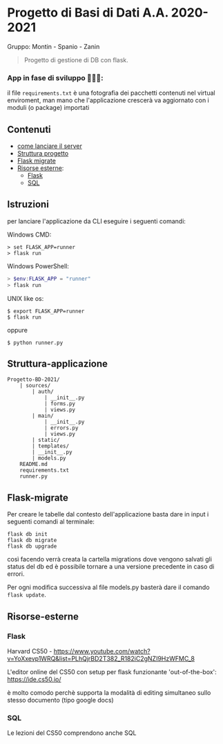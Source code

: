 # Progetto di Basi di Dati A.A. 2020-2021


Gruppo: Montin - Spanio - Zanin

> Progetto di gestione di DB con flask.

### App in fase di sviluppo 🔨🔨🔨:
il file `requirements.txt` è una fotografia dei pacchetti contenuti nel virtual enviroment, man mano che l'applicazione crescerà va aggiornato con i moduli (o package) importati

## Contenuti

- [come lanciare il server](#istruzioni)
- [Struttura progetto](#struttura-applicazione)
- [Flask migrate](#Flask-migrate)
- [Risorse esterne](#Risorse-esterne):
    - [Flask](#flask)
    - [SQL](#sql)

## Istruzioni
per lanciare l'applicazione da CLI eseguire i seguenti comandi:

Windows CMD:
```windowscmd
> set FLASK_APP=runner
> flask run
```

Windows PowerShell:
```PowerShell
> $env:FLASK_APP = "runner"
> flask run
```

UNIX like os:
```shell
$ export FLASK_APP=runner
$ flask run
```
oppure
```shell
$ python runner.py
```

## Struttura-applicazione

```
Progetto-BD-2021/
    | sources/
        | auth/
            | __init__.py
            | forms.py
            | views.py
        | main/
            | __init__.py
            | errors.py
            | views.py
        | static/
        | templates/
        | __init__.py
        | models.py
    README.md
    requirements.txt
    runner.py
```

## Flask-migrate

Per creare le tabelle dal contesto dell'applicazione basta dare in input i seguenti comandi al terminale:

```shell
flask db init
flask db migrate
flask db upgrade
```

così facendo verrà creata la cartella migrations dove vengono salvati gli status del db ed è possibile tornare a una versione precedente in caso di errori.

Per ogni modifica successiva al file models.py basterà dare il comando `flask update`. 

## Risorse-esterne
### Flask
Harvard CS50 - 
https://www.youtube.com/watch?v=YoXxevp1WRQ&list=PLhQjrBD2T382_R182iC2gNZI9HzWFMC_8

L'editor online del CS50 con setup per flask funzionante 'out-of-the-box': https://ide.cs50.io/

è molto comodo perchè supporta la modalità di editing simultaneo sullo stesso documento (tipo google docs)

### SQL
Le lezioni del CS50 comprendono anche SQL